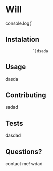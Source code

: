# Will
console.log(`

## Instalation
                `)dsada

## Usage
dasda

## Contributing
sadad

## Tests
dasdad

## Questions?
contact me!
wdad
